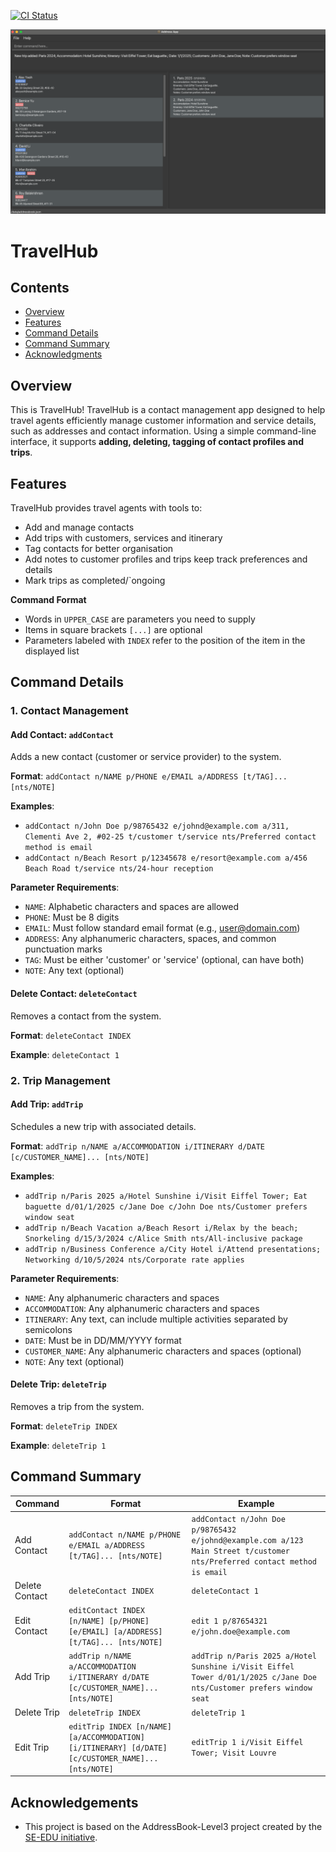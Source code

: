 [![CI Status](https://github.com/AY2425S2-CS2103-F09-1/tp/actions/workflows/gradle.yml/badge.svg)](https://github.com/AY2425S2-CS2103-F09-1/tp/actions)

![Ui](docs/images/Ui.png)

# TravelHub


## Contents
* [Overview](#overview)
* [Features](#features)
* [Command Details](#command-details)
* [Command Summary](#command-summary)
* [Acknowledgments](#acknowledgments)


## Overview
This is TravelHub! TravelHub is a contact management app designed to help travel agents efficiently manage customer information and service details, such as addresses and contact information.
Using a simple command-line interface, it supports **adding, deleting, tagging of contact profiles and trips**.


## Features
TravelHub provides travel agents with tools to:
* Add and manage contacts
* Add trips with customers, services and itinerary
* Tag contacts for better organisation
* Add notes to customer profiles and trips keep track preferences and details
* Mark trips as completed/`ongoing

**Command Format**
* Words in `UPPER_CASE` are parameters you need to supply
* Items in square brackets `[...]` are optional
* Parameters labeled with `INDEX` refer to the position of the item in the displayed list


## Command Details

### 1. Contact Management

#### Add Contact: `addContact`
Adds a new contact (customer or service provider) to the system.

**Format**: `addContact n/NAME p/PHONE e/EMAIL a/ADDRESS [t/TAG]... [nts/NOTE]`

**Examples**:
* `addContact n/John Doe p/98765432 e/johnd@example.com a/311, Clementi Ave 2, #02-25 t/customer t/service nts/Preferred contact method is email`
* `addContact n/Beach Resort p/12345678 e/resort@example.com a/456 Beach Road t/service nts/24-hour reception`

**Parameter Requirements**:
* `NAME`: Alphabetic characters and spaces are allowed
* `PHONE`: Must be 8 digits
* `EMAIL`: Must follow standard email format (e.g., user@domain.com)
* `ADDRESS`: Any alphanumeric characters, spaces, and common punctuation marks
* `TAG`: Must be either 'customer' or 'service' (optional, can have both)
* `NOTE`: Any text (optional)

#### Delete Contact: `deleteContact`
Removes a contact from the system.

**Format**: `deleteContact INDEX`

**Example**: `deleteContact 1`

### 2. Trip Management

#### Add Trip: `addTrip`
Schedules a new trip with associated details.

**Format**: `addTrip n/NAME a/ACCOMMODATION i/ITINERARY d/DATE [c/CUSTOMER_NAME]... [nts/NOTE]`

**Examples**:
* `addTrip n/Paris 2025 a/Hotel Sunshine i/Visit Eiffel Tower; Eat baguette d/01/1/2025 c/Jane Doe c/John Doe nts/Customer prefers window seat`
* `addTrip n/Beach Vacation a/Beach Resort i/Relax by the beach; Snorkeling d/15/3/2024 c/Alice Smith nts/All-inclusive package`
* `addTrip n/Business Conference a/City Hotel i/Attend presentations; Networking d/10/5/2024 nts/Corporate rate applies`

**Parameter Requirements**:
* `NAME`: Any alphanumeric characters and spaces
* `ACCOMMODATION`: Any alphanumeric characters and spaces
* `ITINERARY`: Any text, can include multiple activities separated by semicolons
* `DATE`: Must be in DD/MM/YYYY format
* `CUSTOMER_NAME`: Any alphanumeric characters and spaces (optional)
* `NOTE`: Any text (optional)

#### Delete Trip: `deleteTrip`
Removes a trip from the system.

**Format**: `deleteTrip INDEX`

**Example**: `deleteTrip 1`

## Command Summary

| Command           | Format                                                             | Example                                                                                  |
|-------------------|--------------------------------------------------------------------|------------------------------------------------------------------------------------------|
| Add Contact       | `addContact n/NAME p/PHONE e/EMAIL a/ADDRESS [t/TAG]... [nts/NOTE]` | `addContact n/John Doe p/98765432 e/johnd@example.com a/123 Main Street t/customer nts/Preferred contact method is email` |
| Delete Contact    | `deleteContact INDEX`                                              | `deleteContact 1`                                                                        |
| Edit Contact      | `editContact INDEX [n/NAME] [p/PHONE] [e/EMAIL] [a/ADDRESS] [t/TAG]... [nts/NOTE]` | `edit 1 p/87654321 e/john.doe@example.com` |
| Add Trip          | `addTrip n/NAME a/ACCOMMODATION i/ITINERARY d/DATE [c/CUSTOMER_NAME]... [nts/NOTE]` | `addTrip n/Paris 2025 a/Hotel Sunshine i/Visit Eiffel Tower d/01/1/2025 c/Jane Doe nts/Customer prefers window seat` |
| Delete Trip       | `deleteTrip INDEX`                                                 | `deleteTrip 1`                                                                           |
| Edit Trip         | `editTrip INDEX [n/NAME] [a/ACCOMMODATION] [i/ITINERARY] [d/DATE] [c/CUSTOMER_NAME]... [nts/NOTE]` | `editTrip 1 i/Visit Eiffel Tower; Visit Louvre` |

## Acknowledgements
* This project is based on the AddressBook-Level3 project created by the [SE-EDU initiative](https://se-education.org).

